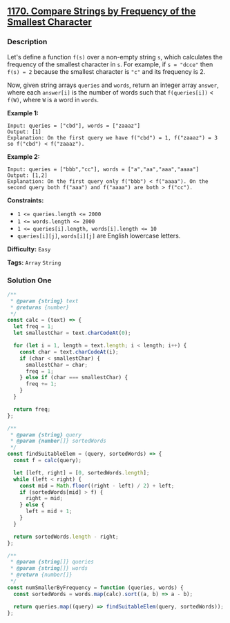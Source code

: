 ## [1170. Compare Strings by Frequency of the Smallest Character](https://leetcode.com/problems/compare-strings-by-frequency-of-the-smallest-character/)

### Description

Let's define a function `f(s)` over a non-empty string `s`, which calculates the frequency of the smallest character in `s`. For example, if `s = "dcce"` then `f(s) = 2` because the smallest character is `"c"` and its frequency is 2.

Now, given string arrays `queries` and `words`, return an integer array `answer`, where each `answer[i]` is the number of words such that `f(queries[i])` < `f(W)`, where `W` is a word in `words`.

**Example 1:**

```
Input: queries = ["cbd"], words = ["zaaaz"]
Output: [1]
Explanation: On the first query we have f("cbd") = 1, f("zaaaz") = 3 so f("cbd") < f("zaaaz").
```

**Example 2:**

```
Input: queries = ["bbb","cc"], words = ["a","aa","aaa","aaaa"]
Output: [1,2]
Explanation: On the first query only f("bbb") < f("aaaa"). On the second query both f("aaa") and f("aaaa") are both > f("cc").
```

**Constraints:**

- `1 <= queries.length <= 2000`
- `1 <= words.length <= 2000`
- `1 <= queries[i].length, words[i].length <= 10`
- `queries[i][j]`, `words[i][j]` are English lowercase letters.

**Difficulty:** `Easy`

**Tags:** `Array` `String`

### Solution One

```javascript
/**
 * @param {string} text
 * @returns {number}
 */
const calc = (text) => {
  let freq = 1;
  let smallestChar = text.charCodeAt(0);

  for (let i = 1, length = text.length; i < length; i++) {
    const char = text.charCodeAt(i);
    if (char < smallestChar) {
      smallestChar = char;
      freq = 1;
    } else if (char === smallestChar) {
      freq += 1;
    }
  }

  return freq;
};

/**
 * @param {string} query
 * @param {number[]} sortedWords
 */
const findSuitableElem = (query, sortedWords) => {
  const f = calc(query);

  let [left, right] = [0, sortedWords.length];
  while (left < right) {
    const mid = Math.floor((right - left) / 2) + left;
    if (sortedWords[mid] > f) {
      right = mid;
    } else {
      left = mid + 1;
    }
  }

  return sortedWords.length - right;
};

/**
 * @param {string[]} queries
 * @param {string[]} words
 * @return {number[]}
 */
const numSmallerByFrequency = function (queries, words) {
  const sortedWords = words.map(calc).sort((a, b) => a - b);

  return queries.map((query) => findSuitableElem(query, sortedWords));
};
```
